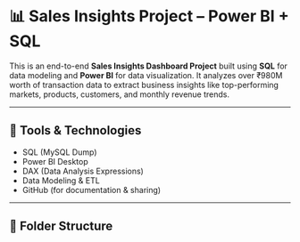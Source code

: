 # 📊 Sales Insights Project – Power BI + SQL

This is an end-to-end **Sales Insights Dashboard Project** built using **SQL** for data modeling and **Power BI** for data visualization. It analyzes over ₹980M worth of transaction data to extract business insights like top-performing markets, products, customers, and monthly revenue trends.

---

## 🔧 Tools & Technologies

- SQL (MySQL Dump)
- Power BI Desktop
- DAX (Data Analysis Expressions)
- Data Modeling & ETL
- GitHub (for documentation & sharing)

---

## 📁 Folder Structure


